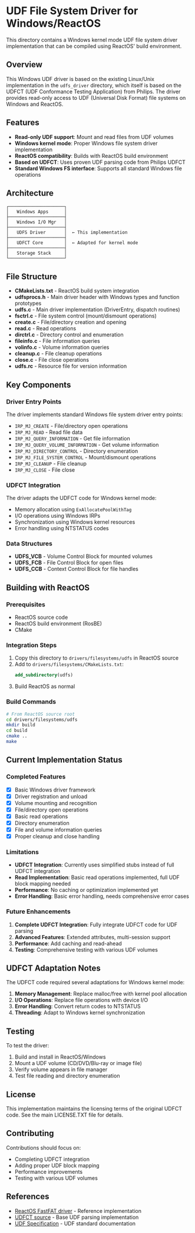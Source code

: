 # UDF File System Driver for Windows/ReactOS

This directory contains a Windows kernel mode UDF file system driver implementation that can be compiled using ReactOS' build environment.

## Overview

This Windows UDF driver is based on the existing Linux/Unix implementation in the `udfs_driver` directory, which itself is based on the UDFCT (UDF Conformance Testing Application) from Philips. The driver provides read-only access to UDF (Universal Disk Format) file systems on Windows and ReactOS.

## Features

- **Read-only UDF support**: Mount and read files from UDF volumes
- **Windows kernel mode**: Proper Windows file system driver implementation
- **ReactOS compatibility**: Builds with ReactOS build environment
- **Based on UDFCT**: Uses proven UDF parsing code from Philips UDFCT
- **Standard Windows FS interface**: Supports all standard Windows file operations

## Architecture

```
┌─────────────────────┐
│   Windows Apps      │
├─────────────────────┤
│   Windows I/O Mgr   │
├─────────────────────┤
│   UDFS Driver       │  ← This implementation
├─────────────────────┤
│   UDFCT Core        │  ← Adapted for kernel mode
├─────────────────────┤
│   Storage Stack     │
└─────────────────────┘
```

## File Structure

- **CMakeLists.txt** - ReactOS build system integration
- **udfsprocs.h** - Main driver header with Windows types and function prototypes
- **udfs.c** - Main driver implementation (DriverEntry, dispatch routines)
- **fsctrl.c** - File system control (mount/dismount operations)
- **create.c** - File/directory creation and opening
- **read.c** - Read operations
- **dirctrl.c** - Directory control and enumeration
- **fileinfo.c** - File information queries
- **volinfo.c** - Volume information queries
- **cleanup.c** - File cleanup operations
- **close.c** - File close operations
- **udfs.rc** - Resource file for version information

## Key Components

### Driver Entry Points

The driver implements standard Windows file system driver entry points:

- `IRP_MJ_CREATE` - File/directory open operations
- `IRP_MJ_READ` - Read file data
- `IRP_MJ_QUERY_INFORMATION` - Get file information
- `IRP_MJ_QUERY_VOLUME_INFORMATION` - Get volume information
- `IRP_MJ_DIRECTORY_CONTROL` - Directory enumeration
- `IRP_MJ_FILE_SYSTEM_CONTROL` - Mount/dismount operations
- `IRP_MJ_CLEANUP` - File cleanup
- `IRP_MJ_CLOSE` - File close

### UDFCT Integration

The driver adapts the UDFCT code for Windows kernel mode:

- Memory allocation using `ExAllocatePoolWithTag`
- I/O operations using Windows IRPs
- Synchronization using Windows kernel resources
- Error handling using NTSTATUS codes

### Data Structures

- **UDFS_VCB** - Volume Control Block for mounted volumes
- **UDFS_FCB** - File Control Block for open files
- **UDFS_CCB** - Context Control Block for file handles

## Building with ReactOS

### Prerequisites

- ReactOS source code
- ReactOS build environment (RosBE)
- CMake

### Integration Steps

1. Copy this directory to `drivers/filesystems/udfs` in ReactOS source
2. Add to `drivers/filesystems/CMakeLists.txt`:
   ```cmake
   add_subdirectory(udfs)
   ```
3. Build ReactOS as normal

### Build Commands

```bash
# From ReactOS source root
cd drivers/filesystems/udfs
mkdir build
cd build
cmake ..
make
```

## Current Implementation Status

### Completed Features

- [x] Basic Windows driver framework
- [x] Driver registration and unload
- [x] Volume mounting and recognition
- [x] File/directory open operations
- [x] Basic read operations
- [x] Directory enumeration
- [x] File and volume information queries
- [x] Proper cleanup and close handling

### Limitations

- **UDFCT Integration**: Currently uses simplified stubs instead of full UDFCT integration
- **Read Implementation**: Basic read operations implemented, full UDF block mapping needed
- **Performance**: No caching or optimization implemented yet
- **Error Handling**: Basic error handling, needs comprehensive error cases

### Future Enhancements

1. **Complete UDFCT Integration**: Fully integrate UDFCT code for UDF parsing
2. **Advanced Features**: Extended attributes, multi-session support
3. **Performance**: Add caching and read-ahead
4. **Testing**: Comprehensive testing with various UDF volumes

## UDFCT Adaptation Notes

The UDFCT code required several adaptations for Windows kernel mode:

1. **Memory Management**: Replace malloc/free with kernel pool allocation
2. **I/O Operations**: Replace file operations with device I/O
3. **Error Handling**: Convert return codes to NTSTATUS
4. **Threading**: Adapt to Windows kernel synchronization

## Testing

To test the driver:

1. Build and install in ReactOS/Windows
2. Mount a UDF volume (CD/DVD/Blu-ray or image file)
3. Verify volume appears in file manager
4. Test file reading and directory enumeration

## License

This implementation maintains the licensing terms of the original UDFCT code. See the main LICENSE.TXT file for details.

## Contributing

Contributions should focus on:

- Completing UDFCT integration
- Adding proper UDF block mapping
- Performance improvements
- Testing with various UDF volumes

## References

- [ReactOS FastFAT driver](https://github.com/reactos/reactos/tree/master/drivers/filesystems/fastfat) - Reference implementation
- [UDFCT source](../udfct/) - Base UDF parsing implementation
- [UDF Specification](https://www.ecma-international.org/publications-and-standards/standards/ecma-167/) - UDF standard documentation
